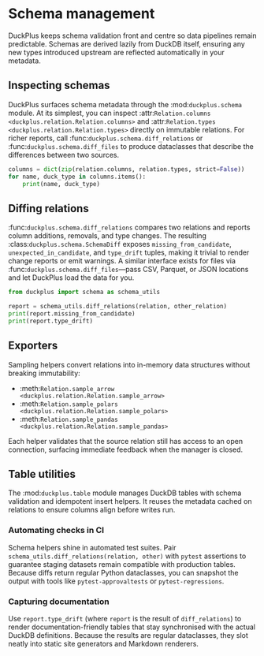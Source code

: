 # Schema management

DuckPlus keeps schema validation front and centre so data pipelines remain
predictable. Schemas are derived lazily from DuckDB itself, ensuring any new
types introduced upstream are reflected automatically in your metadata.

## Inspecting schemas

DuckPlus surfaces schema metadata through the :mod:`duckplus.schema` module. At
its simplest, you can inspect :attr:`Relation.columns
<duckplus.relation.Relation.columns>` and :attr:`Relation.types
<duckplus.relation.Relation.types>` directly on immutable relations. For richer
reports, call :func:`duckplus.schema.diff_relations` or
:func:`duckplus.schema.diff_files` to produce dataclasses that describe the
differences between two sources.

```python
columns = dict(zip(relation.columns, relation.types, strict=False))
for name, duck_type in columns.items():
    print(name, duck_type)
```

## Diffing relations

:func:`duckplus.schema.diff_relations` compares two relations and reports column
additions, removals, and type changes. The resulting
:class:`duckplus.schema.SchemaDiff` exposes ``missing_from_candidate``,
``unexpected_in_candidate``, and ``type_drift`` tuples, making it trivial to
render change reports or emit warnings. A similar interface exists for files via
:func:`duckplus.schema.diff_files`—pass CSV, Parquet, or JSON locations and let
DuckPlus load the data for you.

```python
from duckplus import schema as schema_utils

report = schema_utils.diff_relations(relation, other_relation)
print(report.missing_from_candidate)
print(report.type_drift)
```

## Exporters

Sampling helpers convert relations into in-memory data structures without
breaking immutability:

- :meth:`Relation.sample_arrow <duckplus.relation.Relation.sample_arrow>`
- :meth:`Relation.sample_polars <duckplus.relation.Relation.sample_polars>`
- :meth:`Relation.sample_pandas <duckplus.relation.Relation.sample_pandas>`

Each helper validates that the source relation still has access to an open
connection, surfacing immediate feedback when the manager is closed.

## Table utilities

The :mod:`duckplus.table` module manages DuckDB tables with schema validation and
idempotent insert helpers. It reuses the metadata cached on relations to ensure
columns align before writes run.

### Automating checks in CI

Schema helpers shine in automated test suites. Pair
``schema_utils.diff_relations(relation, other)`` with ``pytest`` assertions to
guarantee staging datasets remain compatible with production tables. Because
diffs return regular Python dataclasses, you can snapshot the output with tools
like ``pytest-approvaltests`` or ``pytest-regressions``.

### Capturing documentation

Use ``report.type_drift`` (where ``report`` is the result of
``diff_relations``) to render documentation-friendly tables that stay
synchronised with the actual DuckDB definitions. Because the results are regular
dataclasses, they slot neatly into static site generators and Markdown
renderers.
